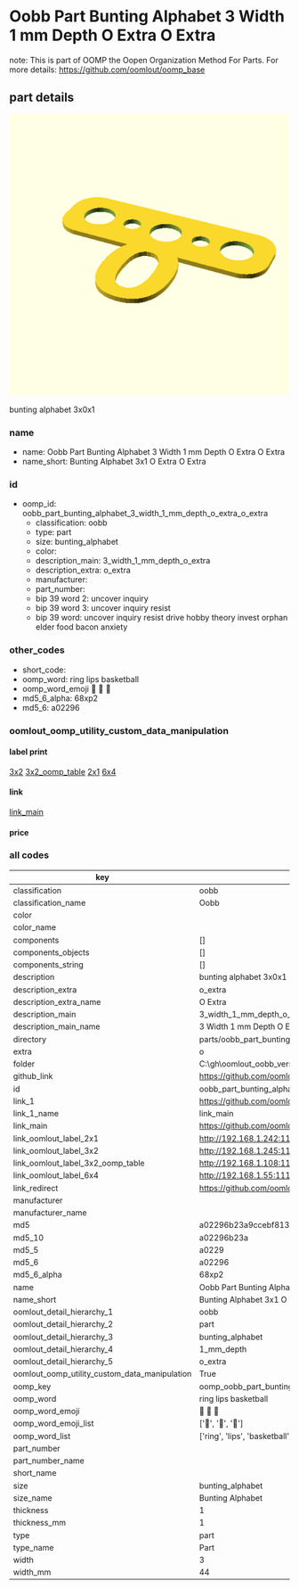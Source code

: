 # Oobb Part Bunting Alphabet 3 Width 1 mm Depth O Extra O Extra  

note: This is part of OOMP the Oopen Organization Method For Parts. For more details: https://github.com/oomlout/oomp_base

##  part details
  

[![](3dpr.png)](3dpr.png)

bunting alphabet 3x0x1



### name
* name: Oobb Part Bunting Alphabet 3 Width 1 mm Depth O Extra O Extra
* name_short: Bunting Alphabet 3x1 O Extra O Extra
### id
* oomp_id: oobb_part_bunting_alphabet_3_width_1_mm_depth_o_extra_o_extra
  * classification: oobb
  * type: part
  * size: bunting_alphabet
  * color: 
  * description_main: 3_width_1_mm_depth_o_extra
  * description_extra: o_extra
  * manufacturer: 
  * part_number: 
  * bip 39 word 2: uncover inquiry
  * bip 39 word 3: uncover inquiry resist
  * bip 39 word: uncover inquiry resist drive hobby theory invest orphan elder food bacon anxiety

### other_codes
* short_code: 
* oomp_word: ring lips basketball
* oomp_word_emoji :ring: :lips: :basketball:
* md5_6_alpha: 68xp2
* md5_6: a02296






### oomlout_oomp_utility_custom_data_manipulation
#### label print
[3x2](http://192.168.1.245:1112/?label=oomp%2068xp2)
[3x2_oomp_table](http://192.168.1.108:1112/?label=oomp%2068xp2)
[2x1](http://192.168.1.242:1112/?label=oomp%2068xp2)
[6x4](http://192.168.1.55:1112/?label=oomp%2068xp2)    

#### link

[link_main](https://github.com/oomlout/oomlout_oobb_version_4_generated_parts/tree/main/navigation_oomp/oobb/part/bunting_alphabet/3_width_1_mm_depth_o_extra/o_extra/part)                              

#### price







### all codes 
| key | value |  
| --- | --- |  
| classification | oobb |  
| classification_name | Oobb |  
| color |  |  
| color_name |  |  
| components | [] |  
| components_objects | [] |  
| components_string | [] |  
| description | bunting alphabet 3x0x1 |  
| description_extra | o_extra |  
| description_extra_name | O Extra |  
| description_main | 3_width_1_mm_depth_o_extra |  
| description_main_name | 3 Width 1 mm Depth O Extra |  
| directory | parts/oobb_part_bunting_alphabet_3_width_1_mm_depth_o_extra_o_extra |  
| extra | o |  
| folder | C:\gh\oomlout_oobb_version_4_generated_parts\parts\oobb_part_bunting_alphabet_3_width_1_mm_depth_o_extra_o_extra |  
| github_link | https://github.com/oomlout/oomlout_oomp_part_src/tree/main/parts/oobb_part_bunting_alphabet_3_width_1_mm_depth_o_extra_o_extra |  
| id | oobb_part_bunting_alphabet_3_width_1_mm_depth_o_extra_o_extra |  
| link_1 | https://github.com/oomlout/oomlout_oobb_version_4_generated_parts/tree/main/navigation_oomp/oobb/part/bunting_alphabet/3_width_1_mm_depth_o_extra/o_extra/part |  
| link_1_name | link_main |  
| link_main | https://github.com/oomlout/oomlout_oobb_version_4_generated_parts/tree/main/navigation_oomp/oobb/part/bunting_alphabet/3_width_1_mm_depth_o_extra/o_extra/part |  
| link_oomlout_label_2x1 | http://192.168.1.242:1112/?label=oomp%2068xp2 |  
| link_oomlout_label_3x2 | http://192.168.1.245:1112/?label=oomp%2068xp2 |  
| link_oomlout_label_3x2_oomp_table | http://192.168.1.108:1112/?label=oomp%2068xp2 |  
| link_oomlout_label_6x4 | http://192.168.1.55:1112/?label=oomp%2068xp2 |  
| link_redirect | https://github.com/oomlout/oomlout_oobb_version_4_generated_parts/tree/main/parts/oobb_bunting_alphabet_03_01_ex_o |  
| manufacturer |  |  
| manufacturer_name |  |  
| md5 | a02296b23a9ccebf813624356edd3765 |  
| md5_10 | a02296b23a |  
| md5_5 | a0229 |  
| md5_6 | a02296 |  
| md5_6_alpha | 68xp2 |  
| name | Oobb Part Bunting Alphabet 3 Width 1 mm Depth O Extra O Extra |  
| name_short | Bunting Alphabet 3x1 O Extra O Extra |  
| oomlout_detail_hierarchy_1 | oobb |  
| oomlout_detail_hierarchy_2 | part |  
| oomlout_detail_hierarchy_3 | bunting_alphabet |  
| oomlout_detail_hierarchy_4 | 1_mm_depth |  
| oomlout_detail_hierarchy_5 | o_extra |  
| oomlout_oomp_utility_custom_data_manipulation | True |  
| oomp_key | oomp_oobb_part_bunting_alphabet_3_width_1_mm_depth_o_extra_o_extra |  
| oomp_word | ring lips basketball |  
| oomp_word_emoji | :ring: :lips: :basketball: |  
| oomp_word_emoji_list | [':ring:', ':lips:', ':basketball:'] |  
| oomp_word_list | ['ring', 'lips', 'basketball'] |  
| part_number |  |  
| part_number_name |  |  
| short_name |  |  
| size | bunting_alphabet |  
| size_name | Bunting Alphabet |  
| thickness | 1 |  
| thickness_mm | 1 |  
| type | part |  
| type_name | Part |  
| width | 3 |  
| width_mm | 44 |  
